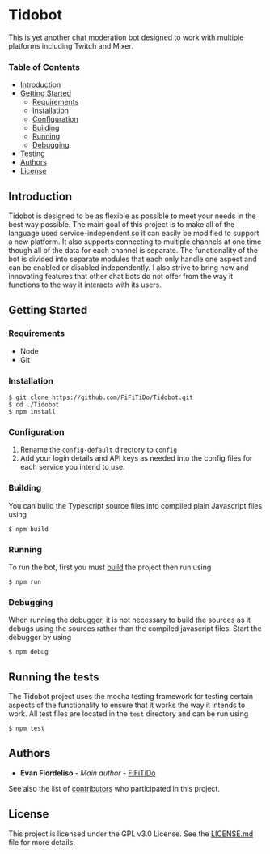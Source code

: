 # Tidobot
This is yet another chat moderation bot designed to work with multiple platforms
including Twitch and Mixer.

### Table of Contents
* [Introduction](#Introduction)
* [Getting Started](#Getting-Started)
    * [Requirements](#Requirements)
    * [Installation](#Installation)
    * [Configuration](#Configuration)
    * [Building](#Building)
    * [Running](#Running)
    * [Debugging](#Debugging)
* [Testing](#Running-the-tests)
* [Authors](#Authors)
* [License](#License)

## Introduction

Tidobot is designed to be as flexible as possible to meet your needs in the best
way possible. The main goal of this project is to make all of the language used
service-independent so it can easily be modified to support a new platform. It
also supports connecting to multiple channels at one time though all of the data 
for each channel is separate. The functionality of the bot is divided into separate 
modules that each only handle one aspect and can be enabled or disabled independently.
I also strive to bring new and innovating features that other chat bots do not offer
from the way it functions to the way it interacts with its users.

## Getting Started

### Requirements

* Node
* Git

### Installation

```shell script
$ git clone https://github.com/FiFiTiDo/Tidobot.git
$ cd ./Tidobot
$ npm install
```

### Configuration

1. Rename the `config-default` directory to `config`
2. Add your login details and API keys as needed into the config files for each
service you intend to use.

### Building
You can build the Typescript source files into compiled plain Javascript files using
```shell script
$ npm build
```

### Running
To run the bot, first you must [build](#Building) the project then run using
```shell script
$ npm run
```

### Debugging
When running the debugger, it is not necessary to build the sources as it debugs
using the sources rather than the compiled javascript files. Start the debugger
by using
```shell script
$ npm debug
```

## Running the tests
The Tidobot project uses the mocha testing framework for testing certain aspects
of the functionality to ensure that it works the way it intends to work. All test
files are located in the `test` directory and can be run using
```shell script
$ npm test
```

## Authors
* **Evan Fiordeliso** - *Main author* - [FiFiTiDo](https://github.com/FiFiTiDo)

See also the list of [contributors](https://github.com/FiFiTiDo/Tidobot/graphs/contributors) who participated in this project.

## License
This project is licensed under the GPL v3.0 License.
See the [LICENSE.md](LICENSE.md) file for more details.